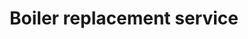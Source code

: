 ---
title: "Boiler replacement service"
alt: "Replacing old or inefficient boilers with high-performance, energy-efficient models"
description: "Replacing old or inefficient boilers with high-performance, energy-efficient models"
category: "gas-heating-engineer"
subcategory: "boiler-replacement"
image: "/tradespeople/gas-heating-engineer/boiler-replacement.webp"
ogImage: "/tradespeople/gas-heating-engineer/boiler-replacement.webp"
colour: "blue"
pathtxt: "Boiler replacement"
published: true
---